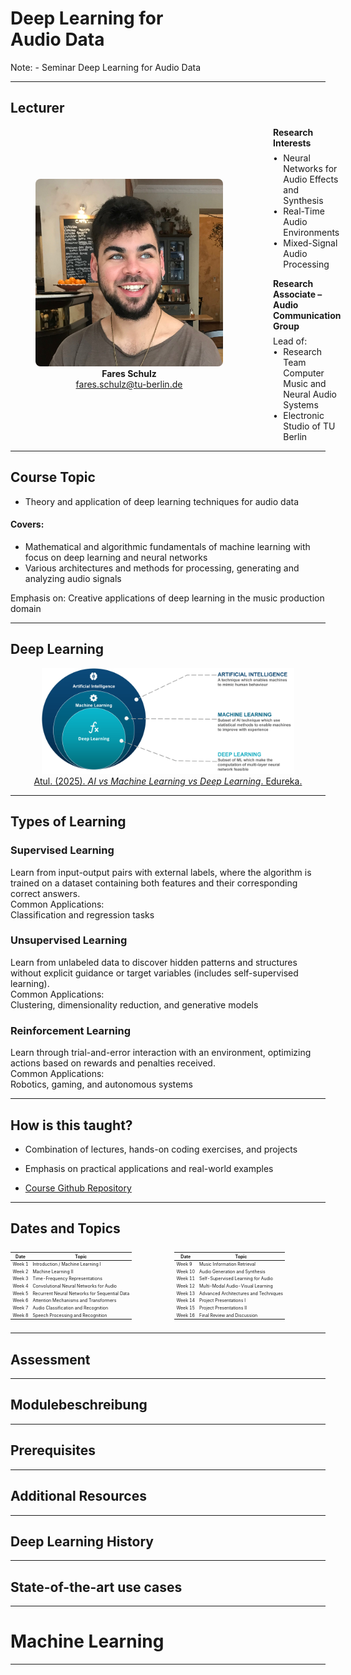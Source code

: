 # Deep Learning for<br>Audio Data

Note:
    - Seminar Deep Learning for Audio Data

<!-- .slide: data-state="no-header" -->
---

## Lecturer

<div style="display: flex; align-items: center; gap: 40px;">
    <div style="flex: 0 0 380px;">
        <figure style="text-align: center;">
            <img src="assets/images/profile_picture.jpg" alt="Fares Schulz" style="width: 100%; max-width: 380px; aspect-ratio: 1 / 1; object-fit: cover; border-radius: 8px;">
            <figcaption>
                <strong>Fares Schulz</strong><br>
                <a href="mailto:fares.schulz@tu-berlin.de" class="small">fares.schulz@tu-berlin.de</a>
            </figcaption>
        </figure>
    </div>
    <div style="flex: 1 0; max-width: 500px; display: flex; flex-direction: column; text-align: left;">
        <strong style="margin-bottom: 0.5em;">Research Interests</strong>
        <div class="small">
            <div style="display: flex; align-items: flex-start;"><span style="margin-right: 0.6em;">•</span><span>Neural Networks for Audio Effects and Synthesis</span></div>
            <div style="display: flex; align-items: flex-start;"><span style="margin-right: 0.6em;">•</span><span>Real-Time Audio Environments</span></div>
            <div style="display: flex; align-items: flex-start;"><span style="margin-right: 0.6em;">•</span><span>Mixed-Signal Audio Processing</span></div>
        </div>
        <strong style="margin: 1em 0 0.5em 0;">Research Associate –<br>Audio Communication Group</strong>
        <div class="small">
            <div>Lead of:</div>
            <div style="display: flex; align-items: flex-start;"><span style="margin-right: 0.6em;">•</span><span>Research Team Computer Music and Neural Audio Systems</span></div>
            <div style="display: flex; align-items: flex-start;"><span style="margin-right: 0.6em;">•</span><span>Electronic Studio of TU Berlin</span></div>
        </div>
    </div>
</div>

---

## Course Topic

- Theory and application of deep learning techniques for audio data

<h4>Covers:</h4>

- Mathematical and algorithmic fundamentals of machine learning with focus on deep learning and neural networks
- Various architectures and methods for processing, generating and analyzing audio signals

<div class="highlight">
  <p>Emphasis on: Creative applications of deep learning in the music production domain</p>
</div>

---

## Deep Learning

<div style="text-align: center;">
    <img src="assets/images/ai_vs_ml_vs_dl.png" alt="AI vs ML vs DL" style="max-width: 80%; height: auto;">
    <figcaption><a href="https://www.edureka.co/blog/ai-vs-machine-learning-vs-deep-learning/">Atul. (2025). <em>AI vs Machine Learning vs Deep Learning</em>. Edureka.</a></figcaption>
</div>

---

## Types of Learning

<div class="tiles-grid">
    <div class="tile fragment custom select" data-fragment-index="1">
        <h3>Supervised Learning</h3>
        <div class="tile-description fragment custom select" data-fragment-index="1">
            Learn from input-output pairs with external labels, where the algorithm is trained on a dataset containing both features and their corresponding correct answers.
        </div>
        <div class="tile-applications">
            <div class="applications-label">Common Applications:</div>
            Classification and regression tasks
        </div>
    </div>
    <div class="tile fragment custom select" data-fragment-index="1">
        <h3>Unsupervised Learning</h3>
        <div class="tile-description fragment custom select" data-fragment-index="1">
            Learn from unlabeled data to discover hidden patterns and structures without explicit guidance or target variables (includes self-supervised learning).
        </div>
        <div class="tile-applications">
            <div class="applications-label">Common Applications:</div>
            Clustering, dimensionality reduction, and generative models
        </div>
    </div>
    <div class="tile">
        <h3>Reinforcement Learning</h3>
        <div class="tile-description">
            Learn through trial-and-error interaction with an environment, optimizing actions based on rewards and penalties received.
        </div>
        <div class="tile-applications">
            <div class="applications-label">Common Applications:</div>
            Robotics, gaming, and autonomous systems
        </div>
    </div>
</div>

---

## How is this taught?

- Combination of lectures, hands-on coding exercises, and projects
- Emphasis on practical applications and real-world examples

- [Course Github Repository](https://github.com/your-repo)

---

## Dates and Topics

<div style="display: flex; flex-wrap: wrap; gap: 20px; font-size: 0.5em;">

<div style="flex: 1; min-width: 40%;">

| Date | Topic |
|------|-------|
| Week&nbsp;1 | Introduction / Machine Learning I |
| Week&nbsp;2 | Machine Learning II |
| Week&nbsp;3 | Time-Frequency Representations |
| Week&nbsp;4 | Convolutional Neural Networks for Audio |
| Week&nbsp;5 | Recurrent Neural Networks for Sequential Data |
| Week&nbsp;6 | Attention Mechanisms and Transformers |
| Week&nbsp;7 | Audio Classification and Recognition |
| Week&nbsp;8 | Speech Processing and Recognition |

</div>

<div style="flex: 1; min-width: 40%;">

| Date | Topic |
|------|-------|
| Week&nbsp;9 | Music Information Retrieval |
| Week&nbsp;10 | Audio Generation and Synthesis |
| Week&nbsp;11 | Self-Supervised Learning for Audio |
| Week&nbsp;12 | Multi-Modal Audio-Visual Learning |
| Week&nbsp;13 | Advanced Architectures and Techniques |
| Week&nbsp;14 | Project Presentations I |
| Week&nbsp;15 | Project Presentations II |
| Week&nbsp;16 | Final Review and Discussion |

</div>

</div>

---

## Assessment

---

## Modulebeschreibung

---

## Prerequisites

---

## Additional Resources

---

## Deep Learning History

---

## State-of-the-art use cases

---

# Machine Learning

---
